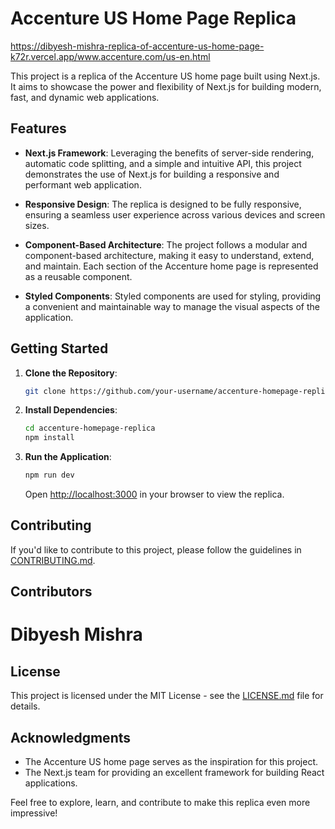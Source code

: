 # Accenture US Home Page Replica

https://dibyesh-mishra-replica-of-accenture-us-home-page-k72r.vercel.app/www.accenture.com/us-en.html



This project is a replica of the Accenture US home page built using Next.js. It aims to showcase the power and flexibility of Next.js for building modern, fast, and dynamic web applications.

## Features

- **Next.js Framework**: Leveraging the benefits of server-side rendering, automatic code splitting, and a simple and intuitive API, this project demonstrates the use of Next.js for building a responsive and performant web application.

- **Responsive Design**: The replica is designed to be fully responsive, ensuring a seamless user experience across various devices and screen sizes.

- **Component-Based Architecture**: The project follows a modular and component-based architecture, making it easy to understand, extend, and maintain. Each section of the Accenture home page is represented as a reusable component.

- **Styled Components**: Styled components are used for styling, providing a convenient and maintainable way to manage the visual aspects of the application.

## Getting Started

1. **Clone the Repository**:

   ```bash
   git clone https://github.com/your-username/accenture-homepage-replica.git
   ```

2. **Install Dependencies**:

   ```bash
   cd accenture-homepage-replica
   npm install
   ```

3. **Run the Application**:

   ```bash
   npm run dev
   ```

   Open [http://localhost:3000](http://localhost:3000) in your browser to view the replica.

## Contributing

If you'd like to contribute to this project, please follow the guidelines in [CONTRIBUTING.md](CONTRIBUTING.md).

## Contributors
  # Dibyesh Mishra

## License

This project is licensed under the MIT License - see the [LICENSE.md](LICENSE.md) file for details.

## Acknowledgments

- The Accenture US home page serves as the inspiration for this project.
- The Next.js team for providing an excellent framework for building React applications.

Feel free to explore, learn, and contribute to make this replica even more impressive!
